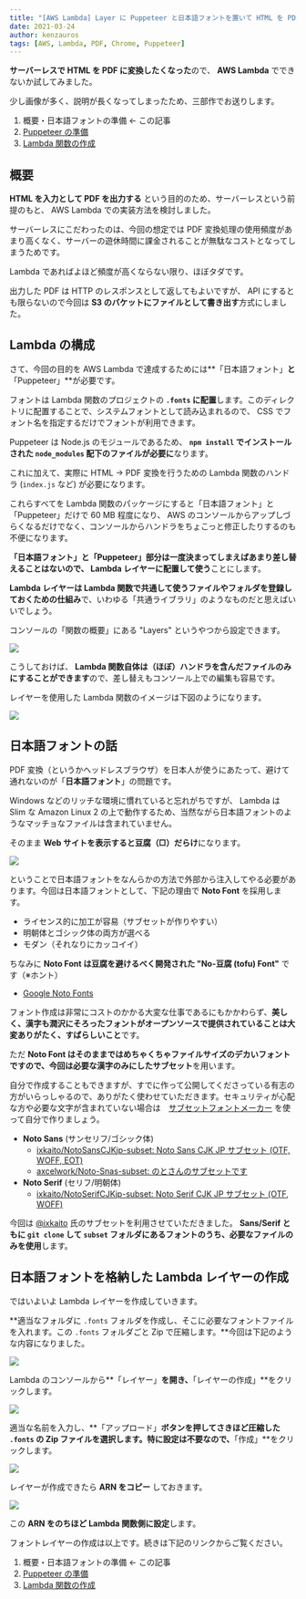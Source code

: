 ```yaml
---
title: "[AWS Lambda] Layer に Puppeteer と日本語フォントを置いて HTML を PDF に変換する - (1) 日本語フォントの準備"
date: 2021-03-24
author: kenzauros
tags: [AWS, Lambda, PDF, Chrome, Puppeteer]
---
```


**サーバーレスで HTML を PDF に変換したくなった**ので、 **AWS Lambda** でできないか試してみました。

少し画像が多く、説明が長くなってしまったため、三部作でお送りします。

1. 概要・日本語フォントの準備 ← この記事
2. [Puppeteer の準備](/html-to-pdf-with-puppeteer-and-japanese-fonts-in-aws-lambda-using-layers-2)
3. [Lambda 関数の作成](/html-to-pdf-with-puppeteer-and-japanese-fonts-in-aws-lambda-using-layers-3)

## 概要

**HTML を入力として PDF を出力する** という目的のため、サーバーレスという前提のもと、 AWS Lambda での実装方法を検討しました。

サーバーレスにこだわったのは、今回の想定では PDF 変換処理の使用頻度があまり高くなく、サーバーの遊休時間に課金されることが無駄なコストとなってしまうためです。

Lambda であればよほど頻度が高くならない限り、ほぼタダです。

出力した PDF は HTTP のレスポンスとして返してもよいですが、 API にするとも限らないので今回は **S3 のバケットにファイルとして書き出す**方式にしました。

## Lambda の構成

さて、今回の目的を AWS Lambda で達成するためには**「日本語フォント」**と**「Puppeteer」**が必要です。

フォントは Lambda 関数のプロジェクトの **`.fonts` に配置**します。このディレクトリに配置することで、システムフォントとして読み込まれるので、 CSS でフォント名を指定するだけでフォントが利用できます。

Puppeteer は Node.js のモジュールであるため、 **`npm install` でインストールされた `node_modules` 配下のファイルが必要に**なります。

これに加えて、実際に HTML → PDF 変換を行うための Lambda 関数のハンドラ (`index.js` など) が必要になります。

これらすべてを Lambda 関数のパッケージにすると「日本語フォント」と「Puppeteer」だけで 60 MB 程度になり、 AWS のコンソールからアップしづらくなるだけでなく、コンソールからハンドラをちょこっと修正したりするのも不便になります。

**「日本語フォント」と「Puppeteer」部分は一度決まってしまえばあまり差し替えることはないので、 Lambda レイヤーに配置して使う**ことにします。

**Lambda レイヤーは Lambda 関数で共通して使うファイルやフォルダを登録しておくための仕組み**で、いわゆる「共通ライブラリ」のようなものだと思えばいいでしょう。

コンソールの「関数の概要」にある "Layers" というやつから設定できます。

![](images/html-to-pdf-with-puppeteer-and-japanese-fonts-in-aws-lambda-using-layers-1-1.png)

こうしておけば、 **Lambda 関数自体は（ほぼ）ハンドラを含んだファイルのみにすることができます**ので、差し替えもコンソール上での編集も容易です。

レイヤーを使用した Lambda 関数のイメージは下図のようになります。

![](images/html-to-pdf-with-puppeteer-and-japanese-fonts-in-aws-lambda-using-layers-1-2.png)


## 日本語フォントの話

PDF 変換（というかヘッドレスブラウザ）を日本人が使うにあたって、避けて通れないのが「**日本語フォント**」の問題です。

Windows などのリッチな環境に慣れていると忘れがちですが、 Lambda は Slim な Amazon Linux 2 の上で動作するため、当然ながら日本語フォントのようなマッチョなファイルは含まれていません。

そのまま **Web サイトを表示すると豆腐（□）だらけ**になります。

![](images/html-to-pdf-with-puppeteer-and-japanese-fonts-in-aws-lambda-using-layers-1-3.png)

ということで日本語フォントをなんらかの方法で外部から注入してやる必要があります。今回は日本語フォントとして、下記の理由で **Noto Font** を採用します。

- ライセンス的に加工が容易（サブセットが作りやすい）
- 明朝体とゴシック体の両方が選べる
- モダン（それなりにカッコイイ）

ちなみに **Noto Font は豆腐を避けるべく開発された "No-豆腐 (tofu) Font"** です（※ホント）

- [Google Noto Fonts](https://www.google.com/get/noto/)

フォント作成は非常にコストのかかる大変な仕事であるにもかかわらず、**美しく、漢字も潤沢にそろったフォントがオープンソースで提供されていることは大変ありがたく、すばらしいこと**です。

ただ **Noto Font はそのままではめちゃくちゃファイルサイズのデカいフォントですので、今回は必要な漢字のみにしたサブセット**を用います。

自分で作成することもできますが、すでに作って公開してくださっている有志の方がいらっしゃるので、ありがたく使わせていただきます。セキュリティが心配な方や必要な文字が含まれていない場合は　[サブセットフォントメーカー](https://opentype.jp/subsetfontmk.htm) を使って自分で作りましょう。

- **Noto Sans** (サンセリフ/ゴシック体)
    - [ixkaito/NotoSansCJKjp-subset: Noto Sans CJK JP サブセット (OTF, WOFF, EOT)](https://github.com/ixkaito/NotoSansCJKjp-subset)
    - [axcelwork/Noto-Snas-subset: のとさんのサブセットです](https://github.com/axcelwork/Noto-Snas-subset)
- **Noto Serif** (セリフ/明朝体)
    - [ixkaito/NotoSerifCJKjp-subset: Noto Serif CJK JP サブセット (OTF, WOFF)](https://github.com/ixkaito/NotoSerifCJKjp-subset)

今回は [@ixkaito](https://github.com/ixkaito) 氏のサブセットを利用させていただきました。 **Sans/Serif ともに `git clone` して `subset` フォルダにあるフォントのうち、必要なファイルのみを使用**します。


## 日本語フォントを格納した Lambda レイヤーの作成

ではいよいよ Lambda レイヤーを作成していきます。

**適当なフォルダに `.fonts` フォルダを作成し、そこに必要なフォントファイルを入れます。この `.fonts` フォルダごと Zip で圧縮します。**今回は下記のような内容になりました。

![](images/html-to-pdf-with-puppeteer-and-japanese-fonts-in-aws-lambda-using-layers-1-4.png)

Lambda のコンソールから**「レイヤー」**を開き、**「レイヤーの作成」**をクリックします。

![](images/html-to-pdf-with-puppeteer-and-japanese-fonts-in-aws-lambda-using-layers-1-5.png)

適当な名前を入力し、**「アップロード」**ボタンを押してさきほど圧縮した `.fonts` の Zip ファイルを選択します。特に設定は不要なので、**「作成」**をクリックします。

![](images/html-to-pdf-with-puppeteer-and-japanese-fonts-in-aws-lambda-using-layers-1-6.png)

レイヤーが作成できたら **ARN をコピー** しておきます。

![](images/html-to-pdf-with-puppeteer-and-japanese-fonts-in-aws-lambda-using-layers-1-7.png)

この **ARN をのちほど Lambda 関数側に設定**します。

フォントレイヤーの作成は以上です。続きは下記のリンクからご覧ください。

1. 概要・日本語フォントの準備 ← この記事
2. [Puppeteer の準備](/html-to-pdf-with-puppeteer-and-japanese-fonts-in-aws-lambda-using-layers-2)
3. [Lambda 関数の作成](/html-to-pdf-with-puppeteer-and-japanese-fonts-in-aws-lambda-using-layers-3)